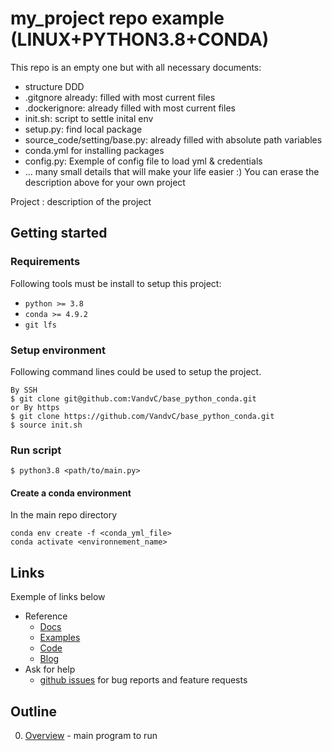 # my_project repo example (LINUX+PYTHON3.8+CONDA)

This repo is an empty one but with all necessary documents:
* structure DDD 
* .gitgnore already: filled with most current files
* .dockerignore: already filled with most current files
* init.sh: script to settle inital env
* setup.py: find local package
* source_code/setting/base.py: already filled with absolute path variables
* conda.yml for installing packages
* config.py: Exemple of config file to load yml & credentials
* ... many small details that will make your life easier :)
You can erase the description above for your own project

Project : description of the project

## Getting started

### Requirements

Following tools must be install to setup this project:

- `python >= 3.8`
- `conda >= 4.9.2`
- `git lfs`

### Setup environment

Following command lines could be used to setup the project.

```
By SSH
$ git clone git@github.com:VandvC/base_python_conda.git
or By https
$ git clone https://github.com/VandvC/base_python_conda.git
$ source init.sh
```

### Run script


```
$ python3.8 <path/to/main.py>
```

#### Create a conda environment

In the main repo directory

    conda env create -f <conda_yml_file> 
    conda activate <environnement_name>


## Links
Exemple of links below
*  Reference
    *  [Docs](https://github.com/VandvC)
    *  [Examples](https://github.com/VandvC)
    *  [Code](https://github.com/VandvC)
    *  [Blog](https://github.com/VandvC)
*  Ask for help
    *  [github issues](https://github.com/VandvC) for bug reports and feature requests

## Outline

0. [Overview](source_code/application/main.py) - main program to run
